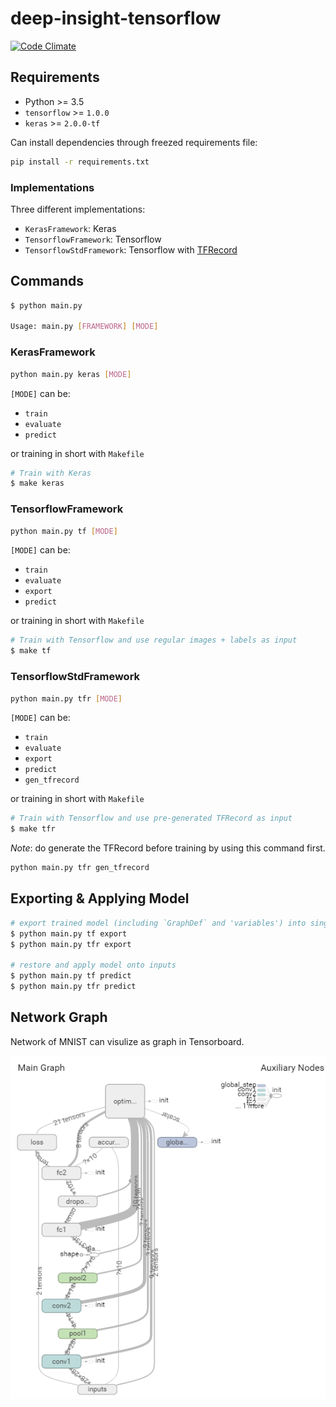 # deep-insight-tensorflow

[![Code Climate](https://codeclimate.com/github/leVirve/deep-insight-tensorflow/badges/gpa.svg)](https://codeclimate.com/github/leVirve/deep-insight-tensorflow)

## Requirements

- Python >= 3.5
- `tensorflow` >= `1.0.0`
- `keras` >= `2.0.0-tf`

Can install dependencies through freezed requirements file:

```bash
pip install -r requirements.txt
```

### Implementations

Three different implementations:

- `KerasFramework`: Keras
- `TensorflowFramework`: Tensorflow
- `TensorflowStdFramework`: Tensorflow with [TFRecord](https://www.tensorflow.org/how_tos/reading_data/#standard_tensorflow_format)

## Commands

```bash
$ python main.py

Usage: main.py [FRAMEWORK] [MODE]
```

### KerasFramework

```bash
python main.py keras [MODE]
```

`[MODE]` can be:

- `train`
- `evaluate`
- `predict`

or training in short with `Makefile`

```bash
# Train with Keras
$ make keras
```

### TensorflowFramework

```bash
python main.py tf [MODE]
```

`[MODE]` can be:

- `train`
- `evaluate`
- `export`
- `predict`

or training in short with `Makefile`

```bash
# Train with Tensorflow and use regular images + labels as input
$ make tf
```

### TensorflowStdFramework

```bash
python main.py tfr [MODE]
```

`[MODE]` can be:

- `train`
- `evaluate`
- `export`
- `predict`
- `gen_tfrecord`

or training in short with `Makefile`

```bash
# Train with Tensorflow and use pre-generated TFRecord as input
$ make tfr
```

*Note*: do generate the TFRecord before training by using this command first.

```bash
python main.py tfr gen_tfrecord
```

## Exporting & Applying Model

```bash
# export trained model (including `GraphDef` and 'variables') into single file
$ python main.py tf export
$ python main.py tfr export

# restore and apply model onto inputs
$ python main.py tf predict
$ python main.py tfr predict
```

## Network Graph

Network of MNIST can visulize as graph in Tensorboard.

![mnist in tensorflow](doc/img/mnist-tsb-graph.png)
